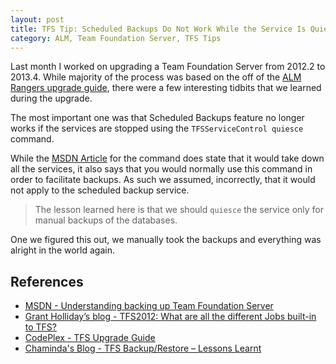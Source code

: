 ```yaml
---
layout: post
title: TFS Tip: Scheduled Backups Do Not Work While the Service Is Quiesced
category: ALM, Team Foundation Server, TFS Tips
---
```

Last month I worked on upgrading a Team Foundation Server from 2012.2 to 2013.4. While majority of the process was based on the off of the [ALM Rangers upgrade guide](http://vsarupgradeguide.codeplex.com/), there were a few interesting tidbits that we learned during the upgrade.  

The most important one was that Scheduled Backups feature no longer works if the services are stopped using the `TFSServiceControl quiesce` command.

While the [MSDN Article](http://msdn.microsoft.com/en-us/library/ff470382.aspx) for the command does state that it would take down all the services, it also says that you would normally use this command in order to facilitate backups. 
As such we assumed, incorrectly, that it would not apply to the scheduled backup service. 

<!--excerpt--> 

> The lesson learned here is that we should `quiesce` the service only for manual backups of the databases. 

One we figured this out, we manually took the backups and everything was alright in the world again. 

## References

* [MSDN - Understanding backing up Team Foundation Server](http://msdn.microsoft.com/en-us/library/ms253151.aspx)
* [Grant Holliday’s blog - TFS2012: What are all the different Jobs built-in to TFS?](http://blogs.msdn.com/b/granth/archive/2013/02/13/tfs2012-what-are-all-the-different-jobs-built-in-to-tfs.aspx)
* [CodePlex - TFS Upgrade Guide](http://vsarupgradeguide.codeplex.com/)
* [Chaminda's Blog - TFS Backup/Restore – Lessons Learnt](http://chamindac.blogspot.com/2014/12/tfs-backuprestore-lessons-learnt.html)